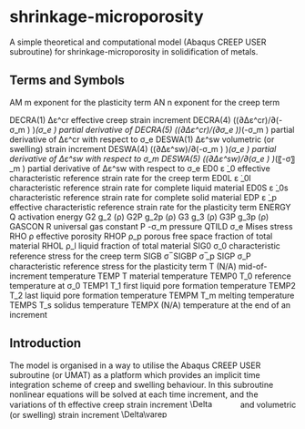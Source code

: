 # shrinkage-microporosity
A simple theoretical and computational model (Abaqus CREEP USER subroutine) for shrinkage-microporosity in solidification of metals. 


## Terms and Symbols
AM	        m       exponent for the plasticity term
AN	        n	      exponent for the creep term



DECRA(1)	  ∆ε^cr	  effective creep strain increment
DECRA(4)	  ((∂∆ε^cr)/∂(-σ_m ) )_(σ_e )	partial derivative of
DECRA(5)	  ((∂∆ε^cr)/(∂σ_e ))_(-σ_m )	partial derivative of ∆ε^cr with respect to σ_e
DESWA(1)	  ∆ε^sw	volumetric (or swelling) strain increment
DESWA(4)	  ((∂∆ε^sw)/∂(-σ_m ) )_(σ_e )	partial derivative of ∆ε^sw with respect to σ_m
DESWA(5)	  ((∂∆ε^sw)/∂(σ_e ) )_(〖-σ〗_m )	partial derivative of ∆ε^sw with respect to σ_e
ED0	        ε ̇_0	effective characteristic reference strain rate for the creep term
ED0L	      ε ̇_0l	characteristic reference strain rate for complete liquid material
ED0S	      ε ̇_0s	characteristic reference strain rate for complete solid material
EDP	        ε ̇_p	effective characteristic reference strain rate for the plasticity term
ENERGY	    Q	activation energy
G2	        g_2 (ρ)
G2P	        g_2p (ρ)
G3	        g_3 (ρ)
G3P	        g_3p (ρ)
GASCON	    R	universal gas constant
P	          -σ_m	pressure
QTILD	       σ_e	Mises stress
RHO	        ρ	effective porosity
RHOP	      ρ_p	porous free space fraction of total material
RHOL	      ρ_l	liquid fraction of total material
SIG0	      σ_0	characteristic reference stress for the creep term
SIGB	      σ ̅
SIGBP	      σ ̅_p
SIGP	      σ_P	characteristic reference stress for the plasticity term
T	          (N/A) 	mid-of-increment temperature
TEMP	      T	material temperature
TEMP0	      T_0	reference temperature at σ_0
TEMP1	      T_1	first liquid pore formation temperature
TEMP2	      T_2	last liquid pore formation temperature
TEMPM	      T_m	melting temperature
TEMPS	      T_s	solidus temperature
TEMPX	      (N/A) 	temperature at the end of an increment


## Introduction

The model is organised in a way to utilise the Abaqus CREEP USER subroutine (or UMAT) as a platform which provides an implicit time integration scheme of creep and swelling behaviour. In this subroutine nonlinear equations will be solved at each time increment, and the variations of th effective creep strain increment <img src="http://bit.ly/2RrDUFs" align="up" border="0" alt="\Delta   \varepsilon ^{cr} (=  \dot{ \varepsilon } _{e} dt)" width="84.8" height="15.2" /> and volumetric (or swelling) strain increment <img src="http://bit.ly/2WxPQt8" align="up" border="0" alt=" \Delta\varepsilon^{sw} (=  \dot{ \varepsilon } _{v} dt)" width="84.8" height="15.2" />
